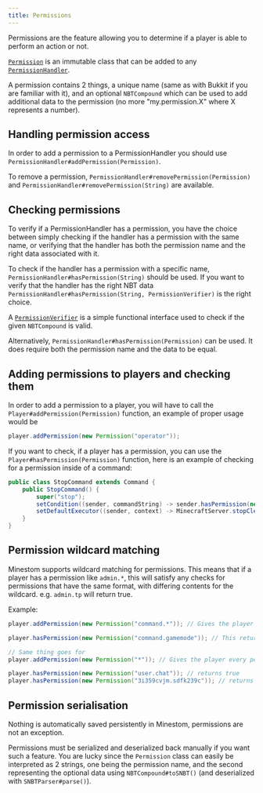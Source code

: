 ```yaml
---
title: Permissions
---
```


Permissions are the feature allowing you to determine if a player is able to perform an action or not.

[`Permission`](https://minestom.github.io/Minestom/net/minestom/server/permission/Permission.html) is an immutable class that can be added to any [`PermissionHandler`](https://minestom.github.io/Minestom/net/minestom/server/permission/PermissionHandler.html).

A permission contains 2 things, a unique name (same as with Bukkit if you are familiar with it), and an optional `NBTCompound` which can be used to add additional data to the permission (no more "my.permission.X" where X represents a number).

## Handling permission access

In order to add a permission to a PermissionHandler you should use `PermissionHandler#addPermission(Permission)`.

To remove a permission, `PermissionHandler#removePermission(Permission)` and `PermissionHandler#removePermission(String)` are available.

## Checking permissions

To verify if a PermissionHandler has a permission, you have the choice between simply checking if the handler has a permission with the same name, or verifying that the handler has both the permission name and the right data associated with it.

To check if the handler has a permission with a specific name, `PermissionHandler#hasPermission(String)` should be used. If you want to verify that the handler has the right NBT data `PermissionHandler#hasPermission(String, PermissionVerifier)` is the right choice.

A [`PermissionVerifier`](https://minestom.github.io/Minestom/net/minestom/server/permission/PermissionVerifier.html) is a simple functional interface used to check if the given `NBTCompound` is valid.

Alternatively, `PermissionHandler#hasPermission(Permission)` can be used. It does require both the permission name and the data to be equal.

## Adding permissions to players and checking them

In order to add a permission to a player, you will have to call the `Player#addPermission(Permission)` function, an example of proper usage would be 

```java
player.addPermission(new Permission("operator"));
```

If you want to check, if a player has a permission, you can use the `Player#hasPermission(Permission)` function, here is an example of checking for a permission inside of a command:

```java
public class StopCommand extends Command {
    public StopCommand() {
        super("stop");
        setCondition((sender, commandString) -> sender.hasPermission(new Permission("operator"));
        setDefaultExecutor((sender, context) -> MinecraftServer.stopCleanly());
    }
}
```

## Permission wildcard matching

Minestom supports wildcard matching for permissions.
This means that if a player has a permission like `admin.*`, this will satisfy any checks for permissions that have the same format, with differing contents for the wildcard. e.g. `admin.tp` will return true.

Example:
```java
player.addPermission(new Permission("command.*")); // Gives the player every permission with the 'command.' prefix

player.hasPermission(new Permission("command.gamemode")); // This returns true

// Same thing goes for
player.addPermission(new Permission("*")); // Gives the player every permission

player.hasPermission(new Permission("user.chat")); // returns true
player.hasPermission(new Permission("3i359cvjm.sdfk239c")); // returns true
```

## Permission serialisation

Nothing is automatically saved persistently in Minestom, permissions are not an exception.

Permissions must be serialized and deserialized back manually if you want such a feature. You are lucky since the `Permission` class can easily be interpreted as 2 strings, one being the permission name, and the second representing the optional data using `NBTCompound#toSNBT()` (and deserialized with `SNBTParser#parse()`).
